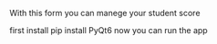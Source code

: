 With this form you can manege your student score 

first install
                                                        pip install PyQt6
now you can run the app
